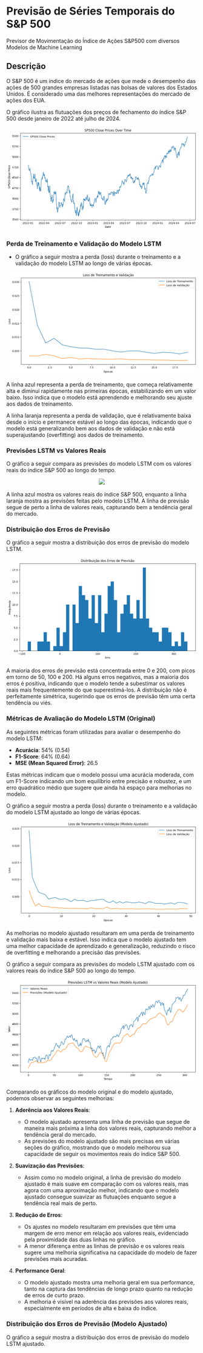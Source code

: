 # Previsão de Séries Temporais do S&P 500
Previsor de Movimentação do Índice de Ações S&amp;P500 com diversos Modelos de Machine Learning

## Descrição
O S&P 500 é um índice do mercado de ações que mede o desempenho das ações de 500 grandes empresas listadas nas bolsas de valores dos Estados Unidos. É considerado uma das melhores representações do mercado de ações dos EUA.

O gráfico ilustra as flutuações dos preços de fechamento do índice S&P 500 desde janeiro de 2022 até julho de 2024. 

<p align="center">
  <img src="https://github.com/ednaldo123/SP500-Prediction-Dimmy/blob/main/plots/lstm/closeprices.png">
</p>

### Perda de Treinamento e Validação do Modelo LSTM
- O gráfico a seguir mostra a perda (loss) durante o treinamento e a validação do modelo LSTM ao longo de várias épocas.
<p align="center">
  <img src="https://github.com/ednaldo123/SP500-Prediction-Dimmy/blob/main/plots/lstm/losstrainvalidation.png">
</p>

A linha azul representa a perda de treinamento, que começa relativamente alta e diminui rapidamente nas primeiras épocas, estabilizando em um valor baixo. Isso indica que o modelo está aprendendo e melhorando seu ajuste aos dados de treinamento.

A linha laranja representa a perda de validação, que é relativamente baixa desde o início e permanece estável ao longo das épocas, indicando que o modelo está generalizando bem aos dados de validação e não está superajustando (overfitting) aos dados de treinamento.

### Previsões LSTM vs Valores Reais

O gráfico a seguir compara as previsões do modelo LSTM com os valores reais do índice S&P 500 ao longo do tempo.

<p align="center">
  <img src="(https://github.com/ednaldo123/SP500-Prediction-Dimmy/blob/main/plots/lstm/prevision1.png)">
</p>

A linha azul mostra os valores reais do índice S&P 500, enquanto a linha laranja mostra as previsões feitas pelo modelo LSTM. A linha de previsão segue de perto a linha de valores reais, capturando bem a tendência geral do mercado.

### Distribuição dos Erros de Previsão

O gráfico a seguir mostra a distribuição dos erros de previsão do modelo LSTM.

<p align="center">
  <img src="https://github.com/ednaldo123/SP500-Prediction-Dimmy/blob/main/plots/lstm/errordistrib1.png">
</p>

A maioria dos erros de previsão está concentrada entre 0 e 200, com picos em torno de 50, 100 e 200. Há alguns erros negativos, mas a maioria dos erros é positiva, indicando que o modelo tende a subestimar os valores reais mais frequentemente do que superestimá-los. A distribuição não é perfeitamente simétrica, sugerindo que os erros de previsão têm uma certa tendência ou viés.

### Métricas de Avaliação do Modelo LSTM (Original)

As seguintes métricas foram utilizadas para avaliar o desempenho do modelo LSTM:

- **Acurácia**: 54% (0.54)
- **F1-Score**: 64% (0.64)
- **MSE (Mean Squared Error)**: 26.5

Estas métricas indicam que o modelo possui uma acurácia moderada, com um F1-Score indicando um bom equilíbrio entre precisão e robustez, e um erro quadrático médio que sugere que ainda há espaço para melhorias no modelo.

O gráfico a seguir mostra a perda (loss) durante o treinamento e a validação do modelo LSTM ajustado ao longo de várias épocas.

<p align="center">
  <img src="https://github.com/ednaldo123/SP500-Prediction-Dimmy/blob/main/plots/lstm/losstrainvalidation2.png">
</p>

As melhorias no modelo ajustado resultaram em uma perda de treinamento e validação mais baixa e estável. Isso indica que o modelo ajustado tem uma melhor capacidade de aprendizado e generalização, reduzindo o risco de overfitting e melhorando a precisão das previsões.

O gráfico a seguir compara as previsões do modelo LSTM ajustado com os valores reais do índice S&P 500 ao longo do tempo.

<p align="center">
  <img src="https://github.com/ednaldo123/SP500-Prediction-Dimmy/blob/main/plots/lstm/prevision2.png">
</p>

Comparando os gráficos do modelo original e do modelo ajustado, podemos observar as seguintes melhorias:

1. **Aderência aos Valores Reais**:
   - O modelo ajustado apresenta uma linha de previsão que segue de maneira mais próxima a linha dos valores reais, capturando melhor a tendência geral do mercado.
   - As previsões do modelo ajustado são mais precisas em várias seções do gráfico, mostrando que o modelo melhorou sua capacidade de seguir os movimentos reais do índice S&P 500.

2. **Suavização das Previsões**:
   - Assim como no modelo original, a linha de previsão do modelo ajustado é mais suave em comparação com os valores reais, mas agora com uma aproximação melhor, indicando que o modelo ajustado consegue suavizar as flutuações enquanto segue a tendência real mais de perto.

3. **Redução de Erros**:
   - Os ajustes no modelo resultaram em previsões que têm uma margem de erro menor em relação aos valores reais, evidenciado pela proximidade das duas linhas no gráfico.
   - A menor diferença entre as linhas de previsão e os valores reais sugere uma melhoria significativa na capacidade do modelo de fazer previsões mais acuradas.

4. **Performance Geral**:
   - O modelo ajustado mostra uma melhoria geral em sua performance, tanto na captura das tendências de longo prazo quanto na redução de erros de curto prazo.
   - A melhoria é visível na aderência das previsões aos valores reais, especialmente em períodos de alta e baixa do índice.

  ### Distribuição dos Erros de Previsão (Modelo Ajustado)

  O gráfico a seguir mostra a distribuição dos erros de previsão do modelo LSTM ajustado.
